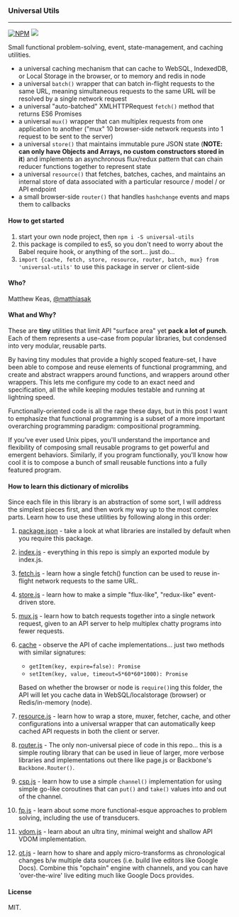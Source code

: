 ### Universal Utils

---

[![NPM](https://nodei.co/npm/universal-utils.png)](https://nodei.co/npm/universal-utils/)
![](https://david-dm.org/matthiasak/universal-utils.svg)

Small functional problem-solving, event, state-management, and caching utilities.

- a universal caching mechanism that can cache to WebSQL, IndexedDB, or Local Storage in the browser, or to memory and redis in node
- a universal `batch()` wrapper that can batch in-flight requests to the same URL, meaning simultaneous requests to the same URL will be resolved by a single network request
- a universal "auto-batched" XMLHTTPRequest `fetch()` method that returns ES6 Promises
- a universal `mux()` wrapper that can multiplex requests from one application to another ("mux" 10 browser-side network requests into 1 request to be sent to the server)
- a universal `store()` that maintains immutable pure JSON state (**NOTE: can only have Objects and Arrays, no custom constructors stored in it**) and implements an asynchronous flux/redux pattern that can chain reducer functions together to represent state
- a universal `resource()` that fetches, batches, caches, and maintains an internal store of data associated with a particular resource / model / or API endpoint
- a small browser-side `router()` that handles `hashchange` events and maps them to callbacks

#### How to get started

1. start your own node project, then `npm i -S universal-utils`
2. this package is compiled to es5, so you don't need to worry about the Babel require hook, or anything of the sort... just do...
3. `import {cache, fetch, store, resource, router, batch, mux} from 'universal-utils'` to use this package in server or client-side

#### Who?

Matthew Keas, [@matthiasak](https://twitter.com/@matthiasak)

#### What and Why?

These are **tiny** utilities that limit API "surface area" yet __pack a lot of punch__. Each of them represents a use-case from popular libraries, but condensed into very modular, reusable parts.

By having tiny modules that provide a highly scoped feature-set, I have been able to compose and reuse elements of functional programming, and create and abstract wrappers around functions, and wrappers around other wrappers. This lets me configure my code to an exact need and specification, all the while keeping modules testable and running at lightning speed.

Functionally-oriented code is all the rage these days, but in this post I want to emphasize that functional programming is a subset of a more important overarching programming paradigm: compositional programming.

If you've ever used Unix pipes, you'll understand the importance and flexibility of composing small reusable programs to get powerful and emergent behaviors. Similarly, if you program functionally, you'll know how cool it is to compose a bunch of small reusable functions into a fully featured program.

#### How to learn this dictionary of microlibs

Since each file in this library is an abstraction of some sort, I will address the simplest pieces first, and then work my way up to the most complex parts. Learn how to use these utilities by following along in this order:

1. [package.json](package.json) - take a look at what libraries are installed by default when you require this package.
2. [index.js](src/index.js) - everything in this repo is simply an exported module by index.js.
3. [fetch.js](src/fetch.js) - learn how a single fetch() function can be used to reuse in-flight network requests to the same URL.
4. [store.js](src/store.js) - learn how to make a simple "flux-like", "redux-like" event-driven store.
5. [mux.js](src/mux.js) - learn how to batch requests together into a single network request, given to an API server to help multiplex chatty programs into fewer requests.
6. [cache](src/cache) - observe the API of cache implementations... just two methods with similar signatures:

    - `getItem(key, expire=false): Promise`
    - `setItem(key, value, timeout=5*60*60*1000): Promise`

    Based on whether the browser or node is `require()`ing this folder, the API will let you cache data in WebSQL/localstorage (browser) or Redis/in-memory (node).

7. [resource.js](src/resource.js) - learn how to wrap a store, muxer, fetcher, cache, and other configurations into a universal wrapper that can automatically keep cached API requests in both the client or server.
8. [router.js](src/router.js) - The only non-universal piece of code in this repo... this is a simple routing library that can be used in lieue of larger, more verbose libraries and implementations out there like page.js or Backbone's `Backbone.Router()`.
9. [csp.js](src/csp.js) - learn how to use a simple `channel()` implementation for using simple go-like coroutines that can `put()` and `take()` values into and out of the channel.
10. [fp.js](src/fp.js) - learn about some more functional-esque approaches to problem solving, including the use of transducers.
11. [vdom.js](src/vdom.js) - learn about an ultra tiny, minimal weight and shallow API VDOM implementation.
12. [ot.js](src/ot.js) - learn how to share and apply micro-transforms as chronological changes b/w multiple data sources (i.e. build live editors like Google Docs). Combine this "opchain" engine with channels, and you can have 'over-the-wire' live editing much like Google Docs provides.

#### License

MIT.
